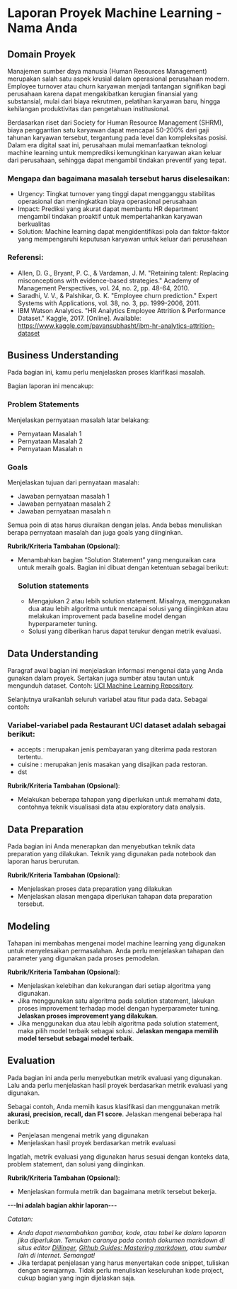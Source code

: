 # Laporan Proyek Machine Learning - Nama Anda

## Domain Proyek

Manajemen sumber daya manusia (Human Resources Management) merupakan salah satu aspek krusial dalam operasional perusahaan modern. Employee turnover atau churn karyawan menjadi tantangan signifikan bagi perusahaan karena dapat mengakibatkan kerugian finansial yang substansial, mulai dari biaya rekrutmen, pelatihan karyawan baru, hingga kehilangan produktivitas dan pengetahuan institusional.

Berdasarkan riset dari Society for Human Resource Management (SHRM), biaya penggantian satu karyawan dapat mencapai 50-200% dari gaji tahunan karyawan tersebut, tergantung pada level dan kompleksitas posisi. Dalam era digital saat ini, perusahaan mulai memanfaatkan teknologi machine learning untuk memprediksi kemungkinan karyawan akan keluar dari perusahaan, sehingga dapat mengambil tindakan preventif yang tepat.

### Mengapa dan bagaimana masalah tersebut harus diselesaikan:

- Urgency: Tingkat turnover yang tinggi dapat mengganggu stabilitas operasional dan meningkatkan biaya operasional perusahaan
- Impact: Prediksi yang akurat dapat membantu HR department mengambil tindakan proaktif untuk mempertahankan karyawan berkualitas
- Solution: Machine learning dapat mengidentifikasi pola dan faktor-faktor yang mempengaruhi keputusan karyawan untuk keluar dari perusahaan

### Referensi:
- Allen, D. G., Bryant, P. C., & Vardaman, J. M. "Retaining talent: Replacing misconceptions with evidence-based strategies." Academy of Management Perspectives, vol. 24, no. 2, pp. 48-64, 2010.
- Saradhi, V. V., & Palshikar, G. K. "Employee churn prediction." Expert Systems with Applications, vol. 38, no. 3, pp. 1999-2006, 2011.
- IBM Watson Analytics. "HR Analytics Employee Attrition & Performance Dataset." Kaggle, 2017. [Online]. Available: https://www.kaggle.com/pavansubhasht/ibm-hr-analytics-attrition-dataset

## Business Understanding

Pada bagian ini, kamu perlu menjelaskan proses klarifikasi masalah.

Bagian laporan ini mencakup:

### Problem Statements

Menjelaskan pernyataan masalah latar belakang:
- Pernyataan Masalah 1
- Pernyataan Masalah 2
- Pernyataan Masalah n

### Goals

Menjelaskan tujuan dari pernyataan masalah:
- Jawaban pernyataan masalah 1
- Jawaban pernyataan masalah 2
- Jawaban pernyataan masalah n

Semua poin di atas harus diuraikan dengan jelas. Anda bebas menuliskan berapa pernyataan masalah dan juga goals yang diinginkan.

**Rubrik/Kriteria Tambahan (Opsional)**:
- Menambahkan bagian “Solution Statement” yang menguraikan cara untuk meraih goals. Bagian ini dibuat dengan ketentuan sebagai berikut: 

    ### Solution statements
    - Mengajukan 2 atau lebih solution statement. Misalnya, menggunakan dua atau lebih algoritma untuk mencapai solusi yang diinginkan atau melakukan improvement pada baseline model dengan hyperparameter tuning.
    - Solusi yang diberikan harus dapat terukur dengan metrik evaluasi.

## Data Understanding
Paragraf awal bagian ini menjelaskan informasi mengenai data yang Anda gunakan dalam proyek. Sertakan juga sumber atau tautan untuk mengunduh dataset. Contoh: [UCI Machine Learning Repository](https://archive.ics.uci.edu/ml/datasets/Restaurant+%26+consumer+data).

Selanjutnya uraikanlah seluruh variabel atau fitur pada data. Sebagai contoh:  

### Variabel-variabel pada Restaurant UCI dataset adalah sebagai berikut:
- accepts : merupakan jenis pembayaran yang diterima pada restoran tertentu.
- cuisine : merupakan jenis masakan yang disajikan pada restoran.
- dst

**Rubrik/Kriteria Tambahan (Opsional)**:
- Melakukan beberapa tahapan yang diperlukan untuk memahami data, contohnya teknik visualisasi data atau exploratory data analysis.

## Data Preparation
Pada bagian ini Anda menerapkan dan menyebutkan teknik data preparation yang dilakukan. Teknik yang digunakan pada notebook dan laporan harus berurutan.

**Rubrik/Kriteria Tambahan (Opsional)**: 
- Menjelaskan proses data preparation yang dilakukan
- Menjelaskan alasan mengapa diperlukan tahapan data preparation tersebut.

## Modeling
Tahapan ini membahas mengenai model machine learning yang digunakan untuk menyelesaikan permasalahan. Anda perlu menjelaskan tahapan dan parameter yang digunakan pada proses pemodelan.

**Rubrik/Kriteria Tambahan (Opsional)**: 
- Menjelaskan kelebihan dan kekurangan dari setiap algoritma yang digunakan.
- Jika menggunakan satu algoritma pada solution statement, lakukan proses improvement terhadap model dengan hyperparameter tuning. **Jelaskan proses improvement yang dilakukan**.
- Jika menggunakan dua atau lebih algoritma pada solution statement, maka pilih model terbaik sebagai solusi. **Jelaskan mengapa memilih model tersebut sebagai model terbaik**.

## Evaluation
Pada bagian ini anda perlu menyebutkan metrik evaluasi yang digunakan. Lalu anda perlu menjelaskan hasil proyek berdasarkan metrik evaluasi yang digunakan.

Sebagai contoh, Anda memiih kasus klasifikasi dan menggunakan metrik **akurasi, precision, recall, dan F1 score**. Jelaskan mengenai beberapa hal berikut:
- Penjelasan mengenai metrik yang digunakan
- Menjelaskan hasil proyek berdasarkan metrik evaluasi

Ingatlah, metrik evaluasi yang digunakan harus sesuai dengan konteks data, problem statement, dan solusi yang diinginkan.

**Rubrik/Kriteria Tambahan (Opsional)**: 
- Menjelaskan formula metrik dan bagaimana metrik tersebut bekerja.

**---Ini adalah bagian akhir laporan---**

_Catatan:_
- _Anda dapat menambahkan gambar, kode, atau tabel ke dalam laporan jika diperlukan. Temukan caranya pada contoh dokumen markdown di situs editor [Dillinger](https://dillinger.io/), [Github Guides: Mastering markdown](https://guides.github.com/features/mastering-markdown/), atau sumber lain di internet. Semangat!_
- Jika terdapat penjelasan yang harus menyertakan code snippet, tuliskan dengan sewajarnya. Tidak perlu menuliskan keseluruhan kode project, cukup bagian yang ingin dijelaskan saja.
